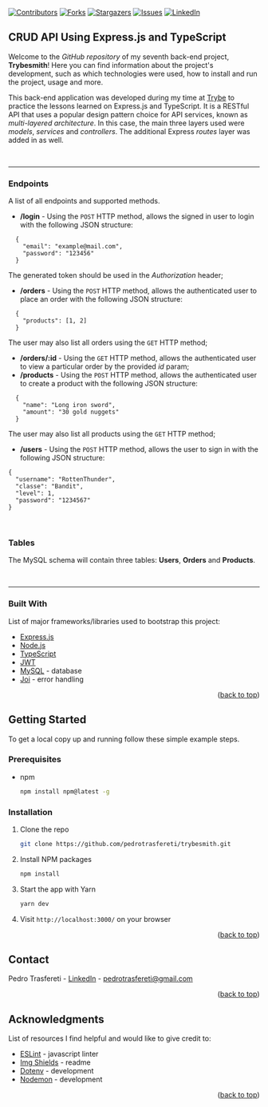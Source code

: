 <div id="top"></div>
<!--
***
*** This readme template was inspired by: https://github.com/othneildrew/Best-README-Template/
***
-->

[![Contributors][contributors-shield]][contributors-url]
[![Forks][forks-shield]][forks-url]
[![Stargazers][stars-shield]][stars-url]
[![Issues][issues-shield]][issues-url]
[![LinkedIn][linkedin-shield]][linkedin-url]

<!-- ABOUT THE PROJECT -->
## CRUD API Using Express.js and TypeScript

Welcome to the _GitHub repository_ of my seventh back-end project, **Trybesmith**!
Here you can find information about the project's development, such as which technologies were used, how to install and run the project, usage and more.

This back-end application was developed during my time at [Trybe](https://www.betrybe.com/) to practice the lessons learned on Express.js and TypeScript.
It is a RESTful API that uses a popular design pattern choice for API services, known as _multi-layered architecture_. In this case, the main three layers used were
_models_, _services_ and _controllers_. The additional Express _routes_ layer was added in as well.

<br />

---

### Endpoints

A list of all endpoints and supported methods.

* **/login** - Using the `POST` HTTP method, allows the signed in user to login with the following JSON structure:
```
  {
    "email": "example@mail.com",
    "password": "123456"
  }
```

The generated token should be used in the _Authorization_ header;

* **/orders** - Using the `POST` HTTP method, allows the authenticated user to place an order with the following JSON structure:
```
  {
    "products": [1, 2]
  }
```

The user may also list all orders using the `GET` HTTP method;


* **/orders/:id** - Using the `GET` HTTP method, allows the authenticated user to view a particular order by the provided _id_ param;
* **/products** - Using the `POST` HTTP method, allows the authenticated user to create a product with the following JSON structure:
```
  {
    "name": "Long iron sword",
    "amount": "30 gold nuggets"
  }
```

The user may also list all products using the `GET` HTTP method;

* **/users** - Using the `POST` HTTP method, allows the user to sign in with the following JSON structure:
```
{
  "username": "RottenThunder",
  "classe": "Bandit",
  "level": 1,
  "password": "1234567"
}
```

<br />

### Tables

The MySQL schema will contain three tables: **Users**, **Orders** and **Products**.


<br />

---

### Built With

List of major frameworks/libraries used to bootstrap this project:

* [Express.js](https://expressjs.com/)
* [Node.js](https://nodejs.org/en/)
* [TypeScript](https://www.typescriptlang.org/)
* [JWT](https://jwt.io/)
* [MySQL](https://www.mysql.com/) - database
* [Joi](https://joi.dev/) - error handling

<p align="right">(<a href="#top">back to top</a>)</p>



<!-- GETTING STARTED -->
## Getting Started

To get a local copy up and running follow these simple example steps.

### Prerequisites

* npm
  ```sh
  npm install npm@latest -g
  ```


### Installation

1. Clone the repo
   ```sh
   git clone https://github.com/pedrotrasfereti/trybesmith.git
   ```
2. Install NPM packages
   ```sh
   npm install
   ```
3. Start the app with Yarn
   ```sh
   yarn dev
   ```
4. Visit `http://localhost:3000/` on your browser


<p align="right">(<a href="#top">back to top</a>)</p>



<!-- CONTACT -->
## Contact

Pedro Trasfereti - [LinkedIn](https://www.linkedin.com/in/pedro-trasfereti/) - pedrotrasfereti@gmail.com

<p align="right">(<a href="#top">back to top</a>)</p>



<!-- ACKNOWLEDGMENTS -->
## Acknowledgments

List of resources I find helpful and would like to give credit to:

* [ESLint](https://eslint.org/) - javascript linter
* [Img Shields](https://shields.io) - readme
* [Dotenv](https://www.npmjs.com/package/dotenv) - development
* [Nodemon](https://nodemon.io/) - development

<p align="right">(<a href="#top">back to top</a>)</p>



<!-- MARKDOWN LINKS & IMAGES -->
<!-- https://www.markdownguide.org/basic-syntax/#reference-style-links -->
[contributors-shield]: https://img.shields.io/github/contributors/othneildrew/Best-README-Template.svg?style=for-the-badge
[contributors-url]: https://github.com/pedrotrasfereti/trybesmith/graphs/contributors
[forks-shield]: https://img.shields.io/github/forks/othneildrew/Best-README-Template.svg?style=for-the-badge
[forks-url]: https://github.com/pedrotrasfereti/trybesmith/network/members
[stars-shield]: https://img.shields.io/github/stars/othneildrew/Best-README-Template.svg?style=for-the-badge
[stars-url]: https://github.com/pedrotrasfereti/trybesmith/stargazers
[issues-shield]: https://img.shields.io/github/issues/othneildrew/Best-README-Template.svg?style=for-the-badge
[issues-url]: https://github.com/pedrotrasfereti/trybesmith/issues
[linkedin-shield]: https://img.shields.io/badge/-LinkedIn-black.svg?style=for-the-badge&logo=linkedin&colorB=555
[linkedin-url]: https://www.linkedin.com/in/pedro-trasfereti/
